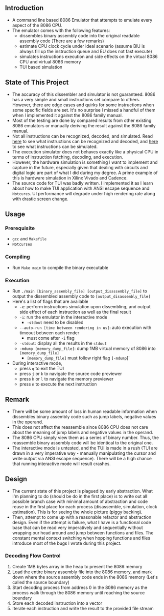 ## Introduction

- A command line based 8086 Emulator that attempts to emulate every aspect of 
the 8086 CPU.
- The emulator comes with the following features:
    - dissembles binary assembly code into the original readable assembly code 
    (There are a few remarks)
    - estimate CPU clock cycle under ideal scenario (assume BIU is always fill 
    up the instruction queue and EU does not fast execute)
    - simulates instructions execution and side effects on the virtual 8086 CPU 
    and virtual 8086 memory
    - TUI based simulation

## State of This Project

- The accuracy of this dissembler and simulator is not guaranteed. 8086 has a very
simple and small instructions set compare to others. However, there are edge cases
and quirks for some instructions when some specific fields are set. It's no surprise
I missed a handful of them when I implemented it against the 8086 family manual.
- Most of the testing are done by compared results from other existing 8086 emulators 
or manually deriving the result against the 8086 family manual.
- Not all instructions can be recognized, decoded, and simulated. Read 
[here](https://github.com/Dekr0/8086-sim/blob/bd1bea267dca4d591cdb696e3ccf6d18a913efcc/instruction.h#L28) to see what
instructions can be recognized and decoded, and [here](https://github.com/Dekr0/8086-sim/blob/bd1bea267dca4d591cdb696e3ccf6d18a913efcc/sim.c#L63)
to see what instructions can be simulated.
- The execution simulator does not behaves exactly like a physical CPU in terms of
instruction fetching, decoding, and execution.
- However, the hardware simulation is something I want to implement and capture in the future,
especially given that dealing with circuits and digital logic are part of what I did during
 my degree. A prime example of this is hardware simulation in Xilinx Vivado and Cadence.
- The source code for TUI was badly written. I implemented it as I learn about 
how to make TUI application with ANSI escape sequence and `Notcures`. UI performance 
will degrade under high rendering rate along with drastic screen change.

## Usage

### Prerequisite 

- `gcc` and `Makefile`
- `Notcurses`

### Compiling

- Run `Make main` to compile the binary executable

### Execution

- Run `./main [binary_assembly_file] [output_disassembly_file]` to output the 
dissembled assembly code to `[output_disassembly_file]`
- Here's a list of flags that are available
    - `-e`: perform instructions simulation upon dissembling, and output 
    side effect of each instruction as well as the final result
    - `-i`: run the emulator in the interactive mode
        - `-stdout` need to be disabled
    - `--auto-run [time between rendering in us]`: auto execution with timeout between each render 
        - must come after `-i` flag
    - `-stdout`: display all the results in the `stdout`
    - `-mdump [memory_dump_file]`: dump 1MB virtual memory of 8086 into 
    `[memory_dump_file]`
        - `[memory_dump_file]` must follow right flag `[-mdump`]`
- During interactive mode,
    - press `q` to exit the TUI
    - press `j` or `k` to navigate the source code previewer
    - press `h` or `l` to navigate the memory previewer
    - press `n` to execute the next instruction

## Remark

- There will be some amount of loss in human readable information when dissembles 
binary assembly code such as jump labels, negative values in the operand. 
- This does not affect the reassemble since 8086 CPU does not care about the 
meaning of jump labels and negative values in the operand. 
- The 8086 CPU simply view them as a series of binary number. Thus, the 
reassemble binary assembly code will be identical to the original one.
- The interactive mode is untested, and the TUI is made in a rush (TUI are drawn 
in a very imperative way - manually manipulating the cursor and write output via 
ANSI escape sequence). There will be a high chance that running interactive 
mode will result crashes.

## Design

- The current state of this project is plagued by early abstraction. What I'm 
planning to do (should be do in the first place) is to write out all possible 
branch case with minimal amount of abstraction and code reuse in the first place
for each process (disassemble, simulation, clock estimation). This is for seeing 
the whole picture (piggy backing). 
- Then, attempt to come up with a reasonable refactor and abstraction design. 
Even if the attempt is failure, what I have is a functional code base that can 
be read very imperatively and sequentially without wrapping our head around and 
jump between functions and files. The constant mental context switching when hopping 
functions and files introduce most of the bugs I wrote during this project.

### Decoding Flow Control

1. Create 1MB bytes array in the heap to present the 8086 memory
2. Load the entire binary assembly file into the 8086 memory, and mark down
where the source assembly code ends in the 8086 memory (Let's called the source 
boundary)
3. Start decoding process from address 0 in the 8086 memory as the process walk 
through the 8086 memory until reaching the source boundary
4. Store each decoded instruction into a vector
5. Iterate each instruction and write the result to the provided file stream
